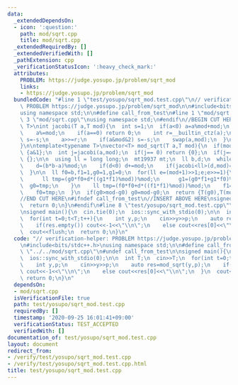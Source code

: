 ```yaml
---
data:
  _extendedDependsOn:
  - icon: ':question:'
    path: mod/sqrt.cpp
    title: mod/sqrt.cpp
  _extendedRequiredBy: []
  _extendedVerifiedWith: []
  _pathExtension: cpp
  _verificationStatusIcon: ':heavy_check_mark:'
  attributes:
    PROBLEM: https://judge.yosupo.jp/problem/sqrt_mod
    links:
    - https://judge.yosupo.jp/problem/sqrt_mod
  bundledCode: "#line 1 \"test/yosupo/sqrt_mod.test.cpp\"\n// verification-helper:\
    \ PROBLEM https://judge.yosupo.jp/problem/sqrt_mod\n\n#include<bits/stdc++.h>\n\
    using namespace std;\n\n#define call_from_test\n#line 1 \"mod/sqrt.cpp\"\n\n#line\
    \ 3 \"mod/sqrt.cpp\"\nusing namespace std;\n#endif\n//BEGIN CUT HERE\ntemplate<typename\
    \ T>\nint jacobi(T a,T mod){\n  int s=1;\n  if(a<0) a=a%mod+mod;\n  while(mod>1){\n\
    \    a%=mod;\n    if(a==0) return 0;\n    int r=__builtin_ctz(a);\n    if((r&1)&&((mod+2)&4))\
    \ s=-s;\n    a>>=r;\n    if(a&mod&2) s=-s;\n    swap(a,mod);\n  }\n  return s;\n\
    }\n\ntemplate<typename T>\nvector<T> mod_sqrt(T a,T mod){\n  if(mod==2) return\
    \ {a&1};\n  int j=jacobi(a,mod);\n  if(j== 0) return {0};\n  if(j==-1) return\
    \ {};\n\n  using ll = long long;\n  mt19937 mt;\n  ll b,d;\n  while(1){\n    b=mt()%mod;\n\
    \    d=(b*b-a)%mod;\n    if(d<0) d+=mod;\n    if(jacobi<ll>(d,mod)==-1) break;\n\
    \  }\n\n  ll f0=b,f1=1,g0=1,g1=0;\n  for(ll e=(mod+1)>>1;e;e>>=1){\n    if(e&1){\n\
    \      ll tmp=(g0*f0+d*((g1*f1)%mod))%mod;\n      g1=(g0*f1+g1*f0)%mod;\n    \
    \  g0=tmp;\n    }\n    ll tmp=(f0*f0+d*((f1*f1)%mod))%mod;\n    f1=(2*f0*f1)%mod;\n\
    \    f0=tmp;\n  }\n  if(g0>mod-g0) g0=mod-g0;\n  return {T(g0),T(mod-g0)};\n}\n\
    //END CUT HERE\n#ifndef call_from_test\n//INSERT ABOVE HERE\nsigned main(){\n\
    \  return 0;\n}\n#endif\n#line 8 \"test/yosupo/sqrt_mod.test.cpp\"\n#undef call_from_test\n\
    \nsigned main(){\n  cin.tie(0);\n  ios::sync_with_stdio(0);\n\n  int T;\n  cin>>T;\n\
    \  for(int t=0;t<T;t++){\n    int y,p;\n    cin>>y>>p;\n    auto res=mod_sqrt(y,p);\n\
    \    if(res.empty()) cout<<-1<<\"\\n\";\n    else cout<<res[0]<<\"\\n\";\n  }\n\
    \  cout<<flush;\n  return 0;\n}\n"
  code: "// verification-helper: PROBLEM https://judge.yosupo.jp/problem/sqrt_mod\n\
    \n#include<bits/stdc++.h>\nusing namespace std;\n\n#define call_from_test\n#include\
    \ \"../../mod/sqrt.cpp\"\n#undef call_from_test\n\nsigned main(){\n  cin.tie(0);\n\
    \  ios::sync_with_stdio(0);\n\n  int T;\n  cin>>T;\n  for(int t=0;t<T;t++){\n\
    \    int y,p;\n    cin>>y>>p;\n    auto res=mod_sqrt(y,p);\n    if(res.empty())\
    \ cout<<-1<<\"\\n\";\n    else cout<<res[0]<<\"\\n\";\n  }\n  cout<<flush;\n \
    \ return 0;\n}\n"
  dependsOn:
  - mod/sqrt.cpp
  isVerificationFile: true
  path: test/yosupo/sqrt_mod.test.cpp
  requiredBy: []
  timestamp: '2020-09-25 16:01:41+09:00'
  verificationStatus: TEST_ACCEPTED
  verifiedWith: []
documentation_of: test/yosupo/sqrt_mod.test.cpp
layout: document
redirect_from:
- /verify/test/yosupo/sqrt_mod.test.cpp
- /verify/test/yosupo/sqrt_mod.test.cpp.html
title: test/yosupo/sqrt_mod.test.cpp
---
```


